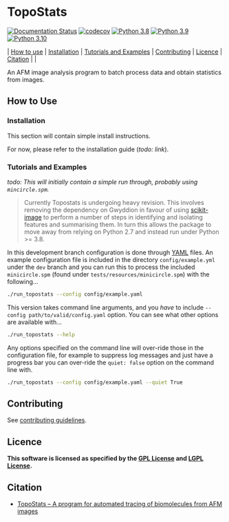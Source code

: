 # TopoStats

[![Documentation Status](https://readthedocs.org/projects/topostats/badge/?version=dev)](https://topostats.readthedocs.io/en/dev/?badge=dev)
[![codecov](https://codecov.io/gh/AFM-SPM/TopoStats/branch/dev/graph/badge.svg)](https://codecov.io/gh/AFM-SPM/TopoStats)
[![Python 3.8](https://img.shields.io/badge/python-3.8-blue.svg)](https://www.python.org/downloads/release/python-380/)
[![Python 3.9](https://img.shields.io/badge/python-3.9-blue.svg)](https://www.python.org/downloads/release/python-390/)
[![Python 3.10](https://img.shields.io/badge/python-3.10-blue.svg)](https://www.python.org/downloads/release/python-360/)

| [How to use](#How-to-use) | [Installation](#installation) | [Tutorials and Examples](#tutorials-and-Examples) | [Contributing](contributing.md) | [Licence](#licence) | [Citation](#citation) |  |

An AFM image analysis program to batch process data and obtain statistics from images.

## How to Use

### Installation

This section will contain simple install instructions.

For now, please refer to the installation guide (*todo: link*).

### Tutorials and Examples

*todo: This will initially contain a simple run through, probably using `mincircle.spm`.*

> Currently Topostats is undergoing heavy revision. This involves removing the dependency on Gwyddion in favour of using [scikit-image](https://scikit-image.org/) to perform a number of steps in identifying and isolating features and summarising them. In turn this allows the package to move away from relying on Python 2.7 and instead run under Python >= 3.8.

In this development branch configuration is done through [YAML](https://yaml.org/) files. An example configuration file
is included in the directory `config/example.yml` under the `dev` branch and you can run this to process the included
`minicircle.spm` (found under `tests/resources/minicircle.spm`) with the following...

``` bash
./run_topostats --config config/example.yaml
```

This version takes command line arguments, and you _have_ to include `--config path/to/valid/config.yaml` option. You
can see what other options are available with...

``` bash
./run_topostats --help
```

Any options specified on the command line will over-ride those in the configuration file, for example to suppress log
messages and just have a progress bar you can over-ride the `quiet: false` option on the command line with.

``` bash
./run_topostats --config config/example.yaml --quiet True
```

## Contributing

See [contributing guidelines](contributing.md).

## Licence

**This software is licensed as specified by the [GPL License](COPYING) and [LGPL License](COPYING.LESSER).**

## Citation

- [TopoStats – A program for automated tracing of biomolecules from AFM images](https://www.sciencedirect.com/science/article/pii/S1046202321000207)
